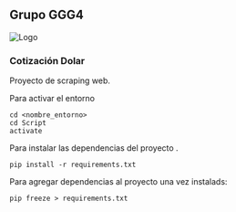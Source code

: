 ## Grupo GGG4 


![Logo](https://res.cloudinary.com/sebaag/image/upload/v1666909693/ispc/ezgif-4-6ade168130_wrirqu.gif)

<h3>Cotización Dolar</h3>
<p>Proyecto de scraping web.</p>

Para activar el entorno
```
cd <nombre_entorno>
cd Script
activate
```

Para instalar las dependencias del proyecto .
```
pip install -r requirements.txt
```

Para agregar dependencias al proyecto una vez instalads:
```
pip freeze > requirements.txt
```
